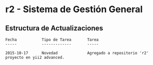 r2 - Sistema de Gestión General
===============================


Estructura de Actualizaciones
------------------------------




```
Fecha           Tipo de Tarea       Tarea
-----           -------------       -----

2015-10-17      Novedad             Agregado a repositorio 'r2' proyecto en yii2 advanced.


```

